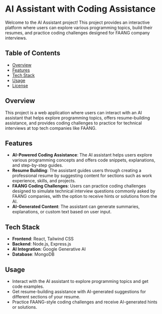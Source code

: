 # AI Assistant with Coding Assistance

Welcome to the AI Assistant project! This project provides an interactive platform where users can explore various programming topics, build their resumes, and practice coding challenges designed for FAANG company interviews.

## Table of Contents

- [Overview](#overview)
- [Features](#features)
- [Tech Stack](#tech-stack)
- [Usage](#usage)
- [License](#license)

## Overview

This project is a web application where users can interact with an AI assistant that helps explore programming topics, offers resume-building assistance, and provides coding challenges to practice for technical interviews at top tech companies like FAANG.

## Features

- **AI-Powered Coding Assistance**: The AI assistant helps users explore various programming concepts and offers code snippets, explanations, and step-by-step guides.
- **Resume Building**: The assistant guides users through creating a professional resume by suggesting content for sections such as work experience, skills, and projects.
- **FAANG Coding Challenges**: Users can practice coding challenges designed to simulate technical interview questions commonly asked by FAANG companies, with the option to receive hints or solutions from the AI.
- **AI-Generated Content**: The assistant can generate summaries, explanations, or custom text based on user input.

## Tech Stack

- **Frontend**: React, Tailwind CSS
- **Backend**: Node.js, Express.js
- **AI Integration**: Google Generative AI
- **Database**: MongoDB

## Usage

- Interact with the AI assistant to explore programming topics and get code examples.
- Get resume-building assistance with AI-generated suggestions for different sections of your resume.
- Practice FAANG-style coding challenges and receive AI-generated hints or solutions.
